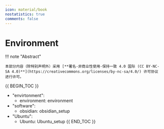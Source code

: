 ```yaml
---
icon: material/book
nostatistics: true
comments: false
---
```


# Environment

!!! note "Abstract"

    本部分内容（除特别声明外）采用 [**署名-非商业性使用-保持一致 4.0 国际 (CC BY-NC-SA 4.0)**](https://creativecommons.org/licenses/by-nc-sa/4.0/) 许可协议进行许可。

{{ BEGIN_TOC }}
- "envirtonment":
    - environment: environment
- "software":
    - obsidian: obsidian_setup
- "Ubuntu":
    - Ubuntu: Ubuntu_setup
{{ END_TOC }}